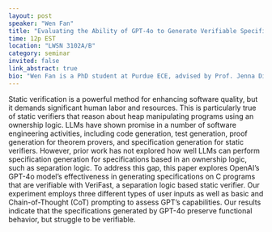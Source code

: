 ```yaml
---
layout: post
speaker: "Wen Fan"
title: "Evaluating the Ability of GPT-4o to Generate Verifiable Specifications in VeriFast (Forge25 practice talk)"
time: 12p EST
location: "LWSN 3102A/B"
category: seminar
invited: false
link_abstract: true
bio: "Wen Fan is a PhD student at Purdue ECE, advised by Prof. Jenna DiVincenzo. He is working on leveraging LLMs to generate specifications for program verification. Their current work will be presented at FORGE 2025 (co-located with ICSE)."
---
```

Static verification is a powerful method for enhancing software quality, but it demands significant human labor and resources. This is particularly true of static verifiers that reason about heap manipulating programs using an ownership logic. LLMs have shown promise in a number of software engineering activities, including code generation, test generation, proof generation for theorem provers, and specification generation for static verifiers. However, prior work has not explored how well LLMs can perform specification generation for specifications based in an ownership logic, such as separation logic. To address this gap, this paper explores OpenAI’s GPT-4o model’s effectiveness in generating specifications on C programs that are verifiable with VeriFast, a separation logic based static verifier. Our experiment employs three different types of user inputs as well as basic and Chain-of-Thought (CoT) prompting to assess GPT’s capabilities. Our results indicate that the specifications generated by GPT-4o preserve functional behavior, but struggle to be verifiable.
